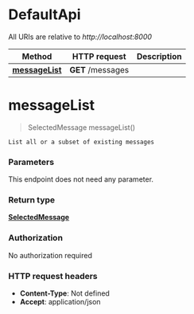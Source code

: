 # DefaultApi

All URIs are relative to *http://localhost:8000*

Method | HTTP request | Description
------------- | ------------- | -------------
[**messageList**](DefaultApi.md#messageList) | **GET** /messages | 


<a name="messageList"></a>
# **messageList**
> SelectedMessage messageList()



    List all or a subset of existing messages

### Parameters
This endpoint does not need any parameter.

### Return type

[**SelectedMessage**](../Models/SelectedMessage.md)

### Authorization

No authorization required

### HTTP request headers

- **Content-Type**: Not defined
- **Accept**: application/json

